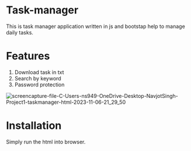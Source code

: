 # Task-manager
This is task manager application written in js and bootstap help to manage daily tasks.

# Features
1. Download task in txt
2. Search by keyword
3. Password protection
   
![screencapture-file-C-Users-ns949-OneDrive-Desktop-NavjotSingh-Project1-taskmanager-html-2023-11-06-21_29_50](https://github.com/web-dev-nav/task-manager/assets/110724391/112cf3e0-e070-4fe7-9ad5-21f67176755a)

# Installation
Simply run the html into browser.
